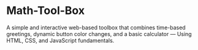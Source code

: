 # Math-Tool-Box
A simple and interactive web-based toolbox that combines time-based greetings, dynamic button color changes, and a basic calculator — Using HTML, CSS, and JavaScript fundamentals.
